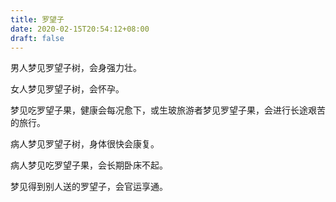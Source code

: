 ```yaml
---
title: 罗望子
date: 2020-02-15T20:54:12+08:00
draft: false
---
```


男人梦见罗望子树，会身强力壮。

女人梦见罗望子树，会怀孕。

梦见吃罗望子果，健康会每况愈下，或生玻旅游者梦见罗望子果，会进行长途艰苦的旅行。

病人梦见罗望子树，身体很快会康复。

病人梦见吃罗望子果，会长期卧床不起。

梦见得到别人送的罗望子，会官运享通。


